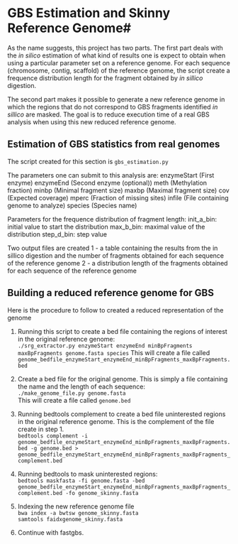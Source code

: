 # GBS Estimation and Skinny Reference Genome#

As the name suggests, this project has two parts. The first part deals with the *in silico* estimation of what kind
of results one is expect to obtain when using a particular parameter set on a reference genome.
For each sequence (chromosome, contig, scaffold) of the reference genome, the script create a frequence distribution
length for the fragment obtained by *in sillico* digestion. 
 
The second part makes it possible to generate a new reference genome in which the regions 
that do not correspond to GBS fragments identified *in sillico* are masked. The goal is to reduce
execution time of a real GBS analysis when using this new reduced reference genome.  

## Estimation of GBS statistics from real genomes ##

The script created for this section is ```gbs_estimation.py```

The parameters one can submit to this analysis are:
enzymeStart (First enzyme)
enzymeEnd (Second enzyme (optional))
meth (Methylation fraction)
minbp (Minimal fragment size)
maxbp (Maximal fragment size)
cov (Expected coverage)
mperc (Fraction of missing sites)
infile (File containing genome to analyze)
species (Species name)

Parameters for the frequence distribution of fragment length:
init_a_bin: initial value to start the distribution
max_b_bin: maximal value of the distribution
step_d_bin: step value

Two output files are created
1 - a table containing the results from the in sillico digestion and the number of fragments obtained for each sequence of the reference genome
2 - a distribution length of the fragments obtained for each sequence of the reference genome

## Building a reduced reference genome for GBS ##

Here is the procedure to follow to created a reduced representation of the genome

1. Running this script to create a bed file containing the regions of interest in the original reference genome:    
```./srg_extractor.py enzymeStart enzymeEnd minBpFragments maxBpFragments genome.fasta species```
This will create a file called ```genome_bedfile_enzymeStart_enzymeEnd_minBpFragments_maxBpFragments.bed ``` 

2. Create a bed file for the original genome. This is simply a file containing the name and the length of each sequence:  
```./make_genome_file.py genome.fasta```  
This will create a file called ```genome.bed```  

3. Running bedtools complement to create a bed file uninterested regions in the original reference genome. This is the complement of the file create in step 1.  
```bedtools complement -i genome_bedfile_enzymeStart_enzymeEnd_minBpFragments_maxBpFragments.bed -g genome.bed > genome_bedfile_enzymeStart_enzymeEnd_minBpFragments_maxBpFragments_complement.bed```  

4. Running bedtools to mask uninterested regions:  
```bedtools maskfasta -fi genome.fasta -bed genome_bedfile_enzymeStart_enzymeEnd_minBpFragments_maxBpFragments_complement.bed -fo genome_skinny.fasta```  

5.  Indexing the new reference genome file  
```bwa index -a bwtsw genome_skinny.fasta```  
```samtools faidxgenome_skinny.fasta```  

6. Continue with fastgbs.  

